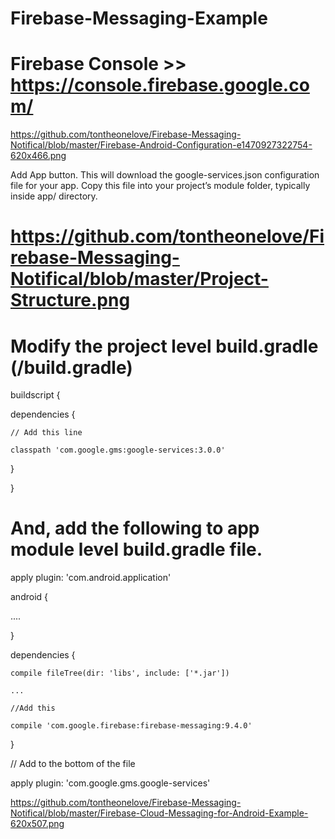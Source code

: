 # Firebase-Messaging-Example

# Firebase Console  >>  https://console.firebase.google.com/

https://github.com/tontheonelove/Firebase-Messaging-Notifical/blob/master/Firebase-Android-Configuration-e1470927322754-620x466.png

Add App button. This will download the google-services.json configuration file for your app. Copy this file into your project’s module folder, typically inside app/ directory.

# https://github.com/tontheonelove/Firebase-Messaging-Notifical/blob/master/Project-Structure.png


# Modify the project level build.gradle (<project>/build.gradle)

buildscript {

  dependencies {
  
    // Add this line
    
    classpath 'com.google.gms:google-services:3.0.0'
    
  }
  
}


# And, add the following to app module level build.gradle file.

apply plugin: 'com.android.application'

android {

   ....
   
}

dependencies {

    compile fileTree(dir: 'libs', include: ['*.jar'])
    
    ...
    
    //Add this
    
    compile 'com.google.firebase:firebase-messaging:9.4.0'
    
}

// Add to the bottom of the file

apply plugin: 'com.google.gms.google-services'



https://github.com/tontheonelove/Firebase-Messaging-Notifical/blob/master/Firebase-Cloud-Messaging-for-Android-Example-620x507.png
